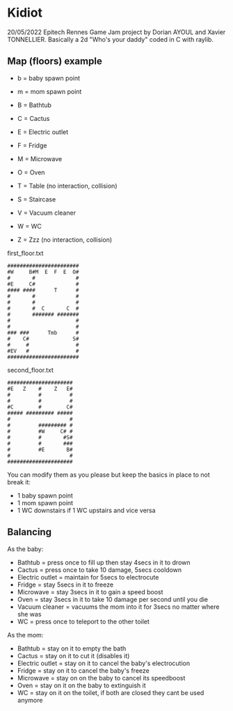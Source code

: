 # Kidiot

20/05/2022 Epitech Rennes Game Jam project by Dorian AYOUL and Xavier TONNELLIER.
Basically a 2d "Who's your daddy" coded in C with raylib.

## Map (floors) example

- b = baby spawn point
- m = mom spawn point

- B = Bathtub
- C = Cactus
- E = Electric outlet
- F = Fridge
- M = Microwave
- O = Oven
- T = Table (no interaction, collision)
- S = Staircase
- V = Vacuum cleaner
- W = WC
- Z = Zzz (no interaction, collision)

first_floor.txt
```
#######################
#W     B#M  E  F  E  O#
#       #             #
#E     C#             #
#### ####      T      #
#       #             #
#       #             #
#       #  C       C  #
#       ####### #######
#                     #
#                     #
### ###      Tmb      #
#    C#              S#
#     #               #
#EV   #               #
#######################
```

second_floor.txt
```
#####################
#E   Z    #    Z   E#
#         #         #
#         #         #
#C        #        C#
##### ######### #####
#                   #
#         ######### #
#         #W     C# #
#         #       #S#
#         #       ###
#         #E       B#
#                   #
#####################
```

You can modify them as you please but keep the basics in place to not break it:
- 1 baby spawn point
- 1 mom spawn point
- 1 WC downstairs if 1 WC upstairs and vice versa

## Balancing

As the baby:
- Bathtub = press once to fill up then stay 4secs in it to drown
- Cactus = press once to take 10 damage, 5secs cooldown
- Electric outlet = maintain for 5secs to electrocute
- Fridge = stay 5secs in it to freeze
- Microwave = stay 3secs in it to gain a speed boost
- Oven = stay 3secs in it to take 10 damage per second until you die
- Vacuum cleaner = vacuums the mom into it for 3secs no matter where she was
- WC = press once to teleport to the other toilet

As the mom:
- Bathtub = stay on it to empty the bath
- Cactus = stay on it to cut it (disables it)
- Electric outlet = stay on it to cancel the baby's electrocution
- Fridge = stay on it to cancel the baby's freeze
- Microwave = stay on on the baby to cancel its speedboost
- Oven = stay on it on the baby to extinguish it
- WC = stay on it on the toilet, if both are closed they cant be used anymore